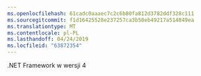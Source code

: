 ```yaml
---
ms.openlocfilehash: 61cadc0aaaec7c2c6b80fa812d3782ddf328c111
ms.sourcegitcommit: f1d16425528e237257ca3b58eb49217a514849ea
ms.translationtype: MT
ms.contentlocale: pl-PL
ms.lasthandoff: 04/24/2019
ms.locfileid: "63872354"
---
```

.NET Framework w wersji 4